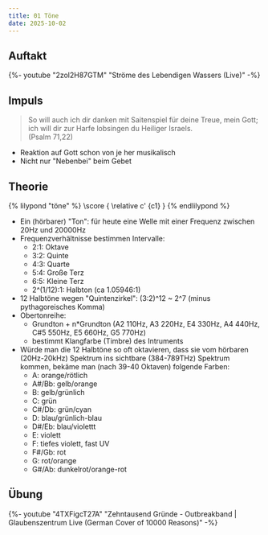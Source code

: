 ```yaml
---
title: 01 Töne
date: 2025-10-02
---
```


## Auftakt

{%- youtube "2zol2H87GTM" "Ströme des Lebendigen Wassers (Live)" -%}

## Impuls

> So will auch ich dir danken mit Saitenspiel für deine Treue, mein Gott; ich will dir zur Harfe lobsingen du Heiliger Israels.  
> (Psalm 71,22)

- Reaktion auf Gott schon von je her musikalisch
- Nicht nur "Nebenbei" beim Gebet

## Theorie

{% lilypond "töne" %}
\score {
  \relative c' {c1}
}
{% endlilypond %}

- Ein (hörbarer) "Ton": für heute eine Welle mit einer Frequenz zwischen 20Hz und 20000Hz
- Frequenzverhältnisse bestimmen Intervalle:
    - 2:1: Oktave
    - 3:2: Quinte
    - 4:3: Quarte
    - 5:4: Große Terz
    - 6:5: Kleine Terz
    - 2^(1/12):1: Halbton (ca 1.05946:1)
- 12 Halbtöne wegen "Quintenzirkel": (3:2)^12 ~ 2^7 (minus pythagoreisches Komma)
- Obertonreihe:
    - Grundton + n*Grundton (A2 110Hz, A3 220Hz, E4 330Hz, A4 440Hz, C#5 550Hz, E5 660Hz, G5 770Hz)
    - bestimmt Klangfarbe (Timbre) des Intruments
- Würde man die 12 Halbtöne so oft oktavieren, dass sie vom hörbaren (20Hz-20kHz) Spektrum ins sichtbare (384-789THz) Spektrum kommen, bekäme man (nach 39-40 Oktaven) folgende Farben:
    - A: orange/rötlich
    - A#/Bb: gelb/orange
    - B: gelb/grünlich
    - C: grün
    - C#/Db: grün/cyan
    - D: blau/grünlich-blau
    - D#/Eb: blau/violettt
    - E: violett
    - F: tiefes violett, fast UV
    - F#/Gb: rot
    - G: rot/orange
    - G#/Ab: dunkelrot/orange-rot

## Übung

{%- youtube "4TXFigcT27A" "Zehntausend Gründe - Outbreakband | Glaubenszentrum Live (German Cover of 10000 Reasons)" -%}
